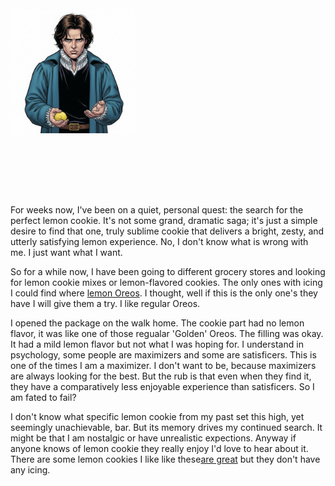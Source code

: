 <div style="text-align: center;">
  <div style="width: 400px; height: 300px; overflow: hidden; position: relative;">
    <img src="/assets/img/lemon-hamlet.png" alt="Alas Horatio" style="position: absolute; top: 0; left: 0; transform: scale(0.5); transform-origin: top left;">
  </div>
</div>





For weeks now, I've been on a quiet, personal quest: the search for the perfect lemon cookie. It's not some grand, dramatic saga; it's just a simple desire to find that one, truly sublime cookie that delivers a bright, zesty, and utterly satisfying lemon experience. No, I don't know what is wrong with me.  I just want what I want. 

So for a while now, I have been going to different grocery stores and looking for lemon cookie mixes or lemon-flavored cookies. The only ones with icing I could find where [lemon Oreos](https://www.oreo.com/products/oreo-lemon-cookies?Size=2+Pack).  I thought, well if this is the only one's they have I will give them a try.  I like regular Oreos.

I opened the package on the walk home. The cookie part had no lemon flavor, it was like one of those regualar 'Golden' Oreos. The filling was okay.  It had a mild lemon flavor but not what I was hoping for.  I understand in psychology, some people are maximizers and some are satisficers. This is one of the times I am a maximizer.  I don't want to be, because maximizers are always looking for the best.   But the rub is that even when they find it, they have a comparatively less enjoyable experience than satisficers.  So I am fated to fail?



I don't know what specific lemon cookie from my past set this high, yet seemingly unachievable, bar. But its memory drives my continued search. It might be that I am nostalgic or have unrealistic expections.  Anyway if anyone knows of lemon cookie they really enjoy I'd love to hear about it. 
There are some lemon cookies I like like these[are great](https://www.tatesbakeshop.com/cookies/flavors/new-lemon-cookies) but they don't have any icing.
